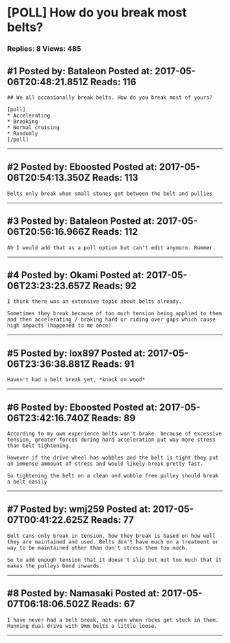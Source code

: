 # \[POLL\] How do you break most belts?

### Replies: 8 Views: 485

## \#1 Posted by: Bataleon Posted at: 2017-05-06T20:48:21.851Z Reads: 116

```
## We all occasionally break belts. How do you break most of yours?

[poll]
* Accelerating
* Breaking
* Normal cruising
* Randomly
[/poll]
```

---
## \#2 Posted by: Eboosted Posted at: 2017-05-06T20:54:13.350Z Reads: 113

```
Belts only break when small stones got between the belt and pullies
```

---
## \#3 Posted by: Bataleon Posted at: 2017-05-06T20:56:16.966Z Reads: 112

```
Ah I would add that as a poll option but can't edit anymore. Bummer.
```

---
## \#4 Posted by: Okami Posted at: 2017-05-06T23:23:23.657Z Reads: 92

```
I think there was an extensive topic about belts already.

Sometimes they break because of too much tension being applied to them and then accelerating / braking hard or riding over gaps which cause high impacts (happened to me once)
```

---
## \#5 Posted by: lox897 Posted at: 2017-05-06T23:36:38.881Z Reads: 91

```
Haven't had a belt break yet, *knock on wood*
```

---
## \#6 Posted by: Eboosted Posted at: 2017-05-06T23:42:16.740Z Reads: 89

```
According to my own experience belts won't brake  because of excessive tension, greater forces during hard acceleration put way more stress than belt tightening. 

However if the drive wheel has wobbles and the belt is tight they put an immense ammount of stress and would likely break pretty fast. 

So tightening the belt on a clean and wobble free pulley should break a belt easily
```

---
## \#7 Posted by: wmj259 Posted at: 2017-05-07T00:41:22.625Z Reads: 77

```
Belt cans only break in tension, how they break is based on how well they are maintained and used. Belts don't have much on a treatment or way to be maintained other than don't stress them too much.

So to add enough tension that it doesn't slip but not too much that it makes the pulleys bend inwards.
```

---
## \#8 Posted by: Namasaki Posted at: 2017-05-07T06:18:06.502Z Reads: 67

```
I have never had a belt break, not even when rocks get stuck in them.
Running dual drive with 9mm belts a little loose.
```

---
